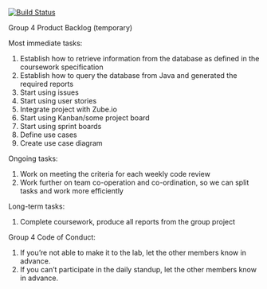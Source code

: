 [![Build Status](https://travis-ci.org/TLNapier/courseworkG4.svg?branch=master)](https://travis-ci.org/TLNapier/courseworkG4)

Group 4 Product Backlog (temporary)

Most immediate tasks:

1.	Establish how to retrieve information from the database as defined in the coursework specification
2.	Establish how to query the database from Java and generated the required reports
3.  Start using issues
4.  Start using user stories
5.  Integrate project with Zube.io
6.  Start using Kanban/some project board
7.  Start using sprint boards
8.  Define use cases
9.  Create use case diagram

Ongoing tasks:

1.	Work on meeting the criteria for each weekly code review
2.	Work further on team co-operation and co-ordination, so we can split tasks and work more efficiently

Long-term tasks:

1.	Complete coursework, produce all reports from the group project


Group 4 Code of Conduct:

1.	If you’re not able to make it to the lab, let the other members know in advance.
2.	If you can’t participate in the daily standup, let the other members know in advance.
